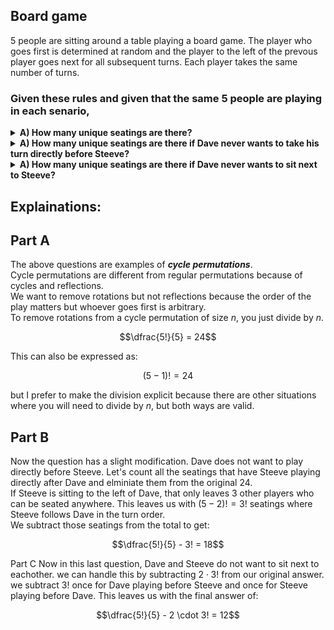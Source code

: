 ## Board game
$5$ people are sitting around a table playing a board game.  The player who goes first is determined at random and the player to the left of the prevous player goes next for all subsequent turns.  Each player takes the same number of turns.  
### Given these rules and given that the same $5$ people are playing in each senario,
<details><summary><b>A) How many unique seatings are there?</b></summary>$\dfrac{5!}{5}=24$</details>
<details><summary><b>A) How many unique seatings are there if Dave never wants to take his turn directly before Steeve?</b></summary>$\dfrac{5!}{5} - 3! = 18$</details>
<details><summary><b>A) How many unique seatings are there if Dave never wants to sit next to Steeve?</b></summary>$\dfrac{5!}{5} - 2 \cdot 3! = 12$</details>

## Explainations:
## Part A

The above questions are examples of ***cycle permutations***.  
Cycle permutations are different from regular permutations because of cycles and reflections.  
We want to remove rotations but not reflections because the order of the play matters but whoever goes first is arbitrary.  
To remove rotations from a cycle permutation of size $n$, you just divide by $n$.  
```math
\dfrac{5!}{5} = 24
```
This can also be expressed as:
```math
(5-1)! = 24
```
but I prefer to make the division explicit because there are other situations where you will need to divide by $n$, but both ways are valid.  
## Part B
Now the question has a slight modification.  Dave does not want to play directly before Steeve.  Let's count all the seatings that have Steeve playing directly after Dave and elminiate them from the original $24$.  
If Steeve is sitting to the left of Dave, that only leaves $3$ other players who can be seated anywhere.  This leaves us with $(5-2)! = 3!$ seatings where Steeve follows Dave in the turn order.  
We subtract those seatings from the total to get:
```math
\dfrac{5!}{5} - 3! = 18
```
Part C
Now in this last question, Dave and Steeve do not want to sit next to eachother.  we can handle this by subtracting $2 \cdot 3!$ from our original answer.  we subtract $3!$ once for Dave playing before Steeve and once for Steeve playing before Dave.  This leaves us with the final answer of:
```math
\dfrac{5!}{5} - 2 \cdot 3! = 12
```
